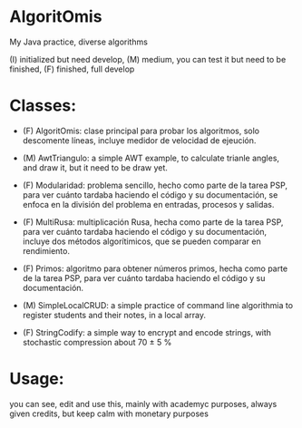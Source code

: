 # AlgoritOmis
My Java practice, diverse algorithms

(I) initialized but need develop, (M) medium, you can test it but need to be finished, (F) finished, full develop

# Classes:

* (F) AlgoritOmis: clase principal para probar los algoritmos, solo descomente líneas, incluye medidor de velocidad de ejeución.

* (M) AwtTriangulo: a simple AWT example, to calculate trianle angles, and draw it, but it need to be draw yet.

* (F) Modularidad: problema sencillo, hecho como parte de la tarea PSP, para ver cuánto tardaba haciendo el código y su documentación, se enfoca en la división del problema en entradas, procesos y salidas.

* (F) MultiRusa: multiplicación Rusa, hecha como parte de la tarea PSP, para ver cuánto tardaba haciendo el código y su documentación, incluye dos métodos algorítimicos, que se pueden comparar en rendimiento.

* (F) Primos: algoritmo para obtener números primos, hecha como parte de la tarea PSP, para ver cuánto tardaba haciendo el código y su documentación.

* (M) SimpleLocalCRUD: a simple practice of command line algorithmia to register students and their notes, in a local array.

* (F) StringCodify: a simple way to encrypt and encode strings, with stochastic compression about 70 ± 5 %

# Usage:
you can see, edit and use this, mainly with academyc purposes, always given credits, but keep calm with monetary purposes
